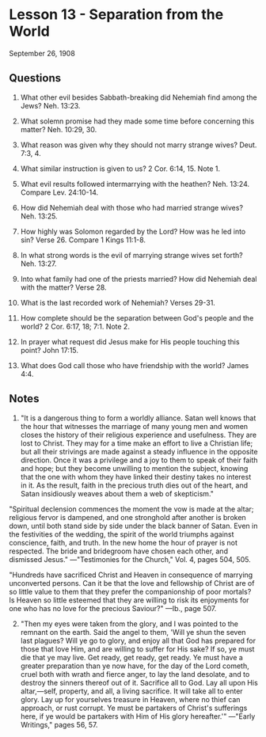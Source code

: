 # Lesson 13 - Separation from the World

September 26, 1908

## Questions

1. What other evil besides Sabbath-breaking did Nehemiah find among the Jews? Neh. 13:23.

2. What solemn promise had they made some time before concerning this matter? Neh. 10:29, 30.

3. What reason was given why they should not marry strange wives? Deut. 7:3, 4.

4. What similar instruction is given to us? 2 Cor. 6:14, 15. Note 1.

5. What evil results followed intermarrying with the heathen? Neh. 13:24. Compare Lev. 24:10-14.

6. How did Nehemiah deal with those who had married strange wives? Neh. 13:25.

7. How highly was Solomon regarded by the Lord? How was he led into sin? Verse 26. Compare 1 Kings 11:1-8.

8. In what strong words is the evil of marrying strange wives set forth? Neh. 13:27.

9. Into what family had one of the priests married? How did Nehemiah deal with the matter? Verse 28.

10. What is the last recorded work of Nehemiah? Verses 29-31.

11. How complete should be the separation between God's people and the world? 2 Cor. 6:17, 18; 7:1. Note 2.

12. In prayer what request did Jesus make for His people touching this point? John 17:15.

13. What does God call those who have friendship with the world? James 4:4.

## Notes

1. "It is a dangerous thing to form a worldly alliance. Satan well knows that the hour that witnesses the marriage of many young men and women closes the history of their religious experience and usefulness. They are lost to Christ. They may for a time make an effort to live a Christian life; but all their strivings are made against a steady influence in the opposite direction. Once it was a privilege and a joy to them to speak of their faith and hope; but they become unwilling to mention the subject, knowing that the one with whom they have linked their destiny takes no interest in it. As the result, faith in the precious truth dies out of the heart, and Satan insidiously weaves about them a web of skepticism."

"Spiritual declension commences the moment the vow is made at the altar; religious fervor is dampened, and one stronghold after another is broken down, until both stand side by side under the black banner of Satan. Even in the festivities of the wedding, the spirit of the world triumphs against conscience, faith, and truth. In the new home the hour of prayer is not respected. The bride and bridegroom have chosen each other, and dismissed Jesus." —"Testimonies for the Church," Vol. 4, pages 504, 505.

"Hundreds have sacrificed Christ and Heaven in consequence of marrying unconverted persons. Can it be that the love and fellowship of Christ are of so little value to them that they prefer the companionship of poor mortals? Is Heaven so little esteemed that they are willing to risk its enjoyments for one who has no love for the precious Saviour?" —Ib., page 507.

2. "Then my eyes were taken from the glory, and I was pointed to the remnant on the earth. Said the angel to them, 'Will ye shun the seven last plagues? Will ye go to glory, and enjoy all that God has prepared for those that love Him, and are willing to suffer for His sake? If so, ye must die that ye may live. Get ready, get ready, get ready. Ye must have a greater preparation than ye now have, for the day of the Lord cometh, cruel both with wrath and fierce anger, to lay the land desolate, and to destroy the sinners thereof out of it. Sacrifice all to God. Lay all upon His altar,—self, property, and all, a living sacrifice. It will take all to enter glory. Lay up for yourselves treasure in Heaven, where no thief can approach, or rust corrupt. Ye must be partakers of Christ's sufferings here, if ye would be partakers with Him of His glory hereafter.'" —"Early Writings," pages 56, 57.